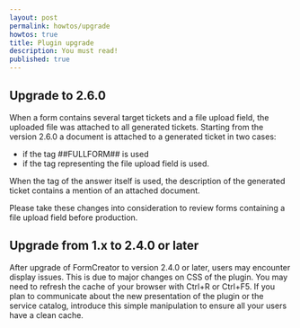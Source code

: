 ```yaml
---
layout: post
permalink: howtos/upgrade
howtos: true
title: Plugin upgrade
description: You must read!
published: true
---
```


## Upgrade to 2.6.0

When a form contains several target tickets and a file upload field, the uploaded file was attached to all generated tickets.
Starting from the version 2.6.0 a document is attached to a generated ticket in two cases:

* if the tag ##FULLFORM## is used
* if the tag representing the file upload field is used.

When the tag of the answer itself is used, the description of the generated ticket contains a mention of an attached document.

Please take these changes into consideration to review forms containing a file upload field before production.

## Upgrade from 1.x to 2.4.0 or later

After upgrade of FormCreator to version 2.4.0 or later, users may encounter display issues. This is due to major changes on CSS of the plugin. You may need to refresh the cache of your browser with Ctrl+R or Ctrl+F5. If you plan to communicate about the new presentation of the plugin or the service catalog, introduce this simple manipulation to ensure all your users have a clean cache.